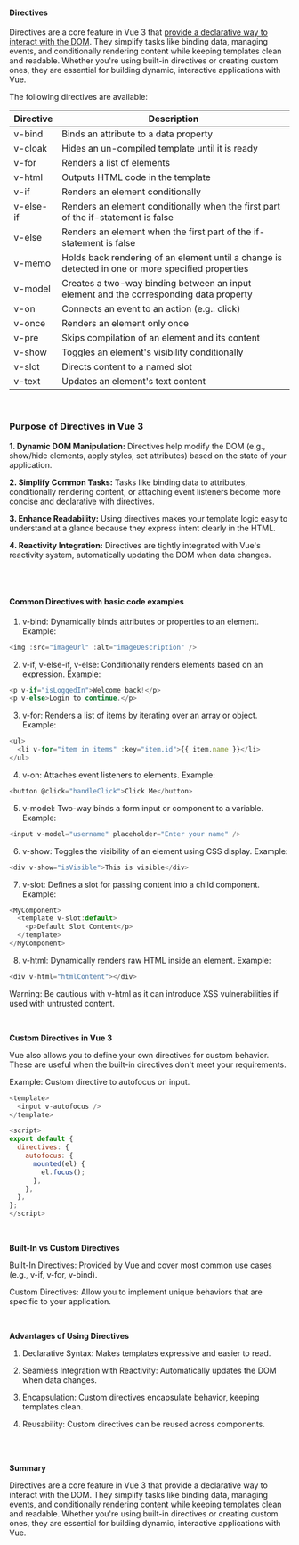 #### Directives 

Directives are a core feature in Vue 3 that <ins>provide a declarative way to interact with the DOM</ins>. They simplify tasks like binding data, managing events, and conditionally rendering content while keeping templates clean and readable. Whether you're using built-in directives or creating custom ones, they are essential for building dynamic, interactive applications with Vue.

<p>The following directives are available:</p>

| Directive	| Description |
| --- | --------|
| v-bind |	Binds an attribute to a data property |
| v-cloak |	Hides an un-compiled template until it is ready |
| v-for |	Renders a list of elements |
| v-html |	Outputs HTML code in the template |
| v-if |	Renders an element conditionally |
| v-else-if |	Renders an element conditionally when the first part of the if-statement is false |
| v-else |	Renders an element when the first part of the if-statement is false |
| v-memo |	Holds back rendering of an element until a change is detected in one or more specified properties |
| v-model	| Creates a two-way binding between an input element and the corresponding data property |
| v-on |	Connects an event to an action (e.g.: click) |
| v-once |	Renders an element only once |
| v-pre |	Skips compilation of an element and its content |
| v-show	 | Toggles an element's visibility conditionally |
| v-slot |	Directs content to a named slot |
| v-text |	Updates an element's text content |


&nbsp;
&nbsp;

### Purpose of Directives in Vue 3

**1. Dynamic DOM Manipulation:**
Directives help modify the DOM (e.g., show/hide elements, apply styles, set attributes) based on the state of your application.


**2. Simplify Common Tasks:**
Tasks like binding data to attributes, conditionally rendering content, or attaching event listeners become more concise and declarative with directives.


**3. Enhance Readability:**
Using directives makes your template logic easy to understand at a glance because they express intent clearly in the HTML.


**4. Reactivity Integration:**
Directives are tightly integrated with Vue's reactivity system, automatically updating the DOM when data changes.




&nbsp;<br>
&nbsp;<br>

#### Common Directives with basic code examples 

1. v-bind:
Dynamically binds attributes or properties to an element.
Example:

``` js
<img :src="imageUrl" :alt="imageDescription" />
```


2. v-if, v-else-if, v-else:
Conditionally renders elements based on an expression.
Example:

``` js
<p v-if="isLoggedIn">Welcome back!</p>
<p v-else>Login to continue.</p>
```

3. v-for:
Renders a list of items by iterating over an array or object.
Example:

```js
<ul>
  <li v-for="item in items" :key="item.id">{{ item.name }}</li>
</ul>
```

4. v-on:
Attaches event listeners to elements.
Example:

``` js
<button @click="handleClick">Click Me</button>
```

5. v-model:
Two-way binds a form input or component to a variable.
Example:

```js
<input v-model="username" placeholder="Enter your name" />
```

6. v-show:
Toggles the visibility of an element using CSS display.
Example:

``` js
<div v-show="isVisible">This is visible</div>
```


7. v-slot:
Defines a slot for passing content into a child component.
Example:

```js
<MyComponent>
  <template v-slot:default>
    <p>Default Slot Content</p>
  </template>
</MyComponent>
```


8. v-html:
Dynamically renders raw HTML inside an element.
Example:

``` js
<div v-html="htmlContent"></div>
```

Warning: Be cautious with v-html as it can introduce XSS vulnerabilities if used with untrusted content.


&nbsp;

**Custom Directives in Vue 3**

Vue also allows you to define your own directives for custom behavior. These are useful when the built-in directives don't meet your requirements.

Example: Custom directive to autofocus on input. 

```js
<template>
  <input v-autofocus />
</template>

<script>
export default {
  directives: {
    autofocus: {
      mounted(el) {
        el.focus();
      },
    },
  },
};
</script>
```


&nbsp;<br>

**Built-In vs Custom Directives**

Built-In Directives: Provided by Vue and cover most common use cases (e.g., v-if, v-for, v-bind).

Custom Directives: Allow you to implement unique behaviors that are specific to your application.



&nbsp;<br>

**Advantages of Using Directives**

1. Declarative Syntax: Makes templates expressive and easier to read.


2. Seamless Integration with Reactivity: Automatically updates the DOM when data changes.


3. Encapsulation: Custom directives encapsulate behavior, keeping templates clean.


4. Reusability: Custom directives can be reused across components.



&nbsp;<br>
&nbsp;<br>

**Summary**

Directives are a core feature in Vue 3 that provide a declarative way to interact with the DOM. They simplify tasks like binding data, managing events, and conditionally rendering content while keeping templates clean and readable. Whether you're using built-in directives or creating custom ones, they are essential for building dynamic, interactive applications with Vue.

